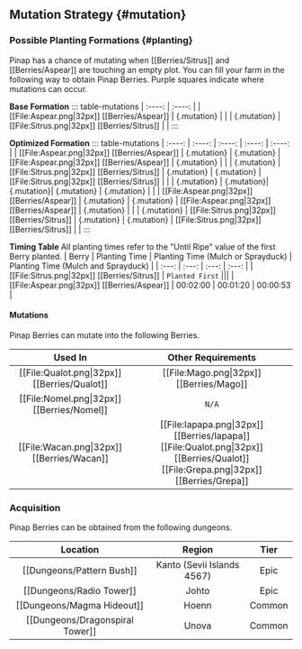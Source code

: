 ## Mutation Strategy {#mutation}

### Possible Planting Formations {#planting}

Pinap has a chance of mutating when [[Berries/Sitrus]] and [[Berries/Aspear]] are touching an empty plot. You can fill your farm in the following way to obtain Pinap Berries. Purple squares indicate where mutations can occur.

**Base Formation**
::: table-mutations
| :----: | :----: |
| [[File:Aspear.png\|32px]] [[Berries/Aspear]] | {.mutation} | |
| {.mutation} | [[File:Sitrus.png\|32px]] [[Berries/Sitrus]] | |
:::

**Optimized Formation**
::: table-mutations
| :----: | :----: | :----: | :----: | :----: |
| [[File:Aspear.png\|32px]] [[Berries/Aspear]] | {.mutation} | {.mutation} | [[File:Aspear.png\|32px]] [[Berries/Aspear]] | {.mutation} | |
| {.mutation} | [[File:Sitrus.png\|32px]] [[Berries/Sitrus]] | {.mutation} | {.mutation} | [[File:Sitrus.png\|32px]] [[Berries/Sitrus]] | |
| {.mutation} | {.mutation}| {.mutation}| {.mutation} | {.mutation} | |
| [[File:Aspear.png\|32px]] [[Berries/Aspear]] | {.mutation} | {.mutation} | [[File:Aspear.png\|32px]] [[Berries/Aspear]] | {.mutation} | |
| {.mutation} | [[File:Sitrus.png\|32px]] [[Berries/Sitrus]] | {.mutation} | {.mutation} | [[File:Sitrus.png\|32px]] [[Berries/Sitrus]] | |
:::

**Timing Table**
All planting times refer to the "Until Ripe" value of the first Berry planted.
| Berry                                         | Planting Time | Planting Time (Mulch or Sprayduck)    | Planting Time (Mulch and Sprayduck)   |
| :---:                                         | :---:         | :---:                                 | :---:                                 |
| [[File:Sitrus.png\|32px]] [[Berries/Sitrus]]  | `Planted First` |||
| [[File:Aspear.png\|32px]] [[Berries/Aspear]]  | 00:02:00      | 00:01:20                              | 00:00:53                                 |

#### Mutations
Pinap Berries can mutate into the following Berries.

| Used In                                       | Other Requirements |
| :---:                                         | :---: |
| [[File:Qualot.png\|32px]] [[Berries/Qualot]]  | [[File:Mago.png\|32px]] [[Berries/Mago]] |
| [[File:Nomel.png\|32px]] [[Berries/Nomel]]    | `N/A` |
| [[File:Wacan.png\|32px]] [[Berries/Wacan]]    | [[File:Iapapa.png\|32px]] [[Berries/Iapapa]] [[File:Qualot.png\|32px]] [[Berries/Qualot]] [[File:Grepa.png\|32px]] [[Berries/Grepa]] |

### Acquisition
Pinap Berries can be obtained from the following dungeons.

| Location	                        | Region | Tier	    |
| :---:                             | :---:     | :---:         |
| [[Dungeons/Pattern Bush]]	        | Kanto (Sevii Islands 4567) | Epic  	|
| [[Dungeons/Radio Tower]]	        | Johto | Epic  	|
| [[Dungeons/Magma Hideout]]        | Hoenn | Common	|
| [[Dungeons/Dragonspiral Tower]]   | Unova | Common	|
